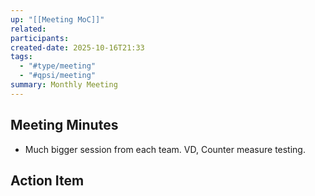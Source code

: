 ```yaml
---
up: "[[Meeting MoC]]"
related:
participants:
created-date: 2025-10-16T21:33
tags:
  - "#type/meeting"
  - "#qpsi/meeting"
summary: Monthly Meeting
---
```


## Meeting Minutes

- Much bigger session from each team. VD, Counter measure testing.

## Action Item